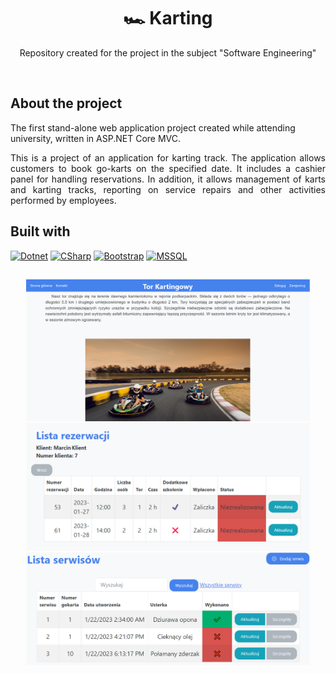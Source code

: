 <div align="center">
  <h1 align="center">🏎️ Karting</h1>

  <p align="center">
    Repository created for the project in the subject "Software Engineering"
    <br />
    
  </p>
</div>
<br />

## About the project
The first stand-alone web application project created while attending university, written in ASP.NET Core MVC. 
<div align="justify">
  This is a project of an application for karting track. The application allows customers to book go-karts on the specified date.
  It includes a cashier panel for handling reservations. In addition, it allows management of karts and karting tracks, reporting on service repairs and other activities performed by employees.
</div>

## Built with
 [![Dotnet][DotnetCore]][Dotnet-url]
 [![CSharp][CSharpLogo]][CSharp-url]
 [![Bootstrap][Bootstrap]][Bootstrap-url]
 [![MSSQL][MSSQLServer]][MSSQLServer-url]

[DotnetCore]: https://img.shields.io/badge/ASP.NET_Core_MVC-5C2D91?style=for-the-badge&logo=.net&logoColor=white
[Dotnet-url]: https://learn.microsoft.com/en-us/aspnet/core/mvc/overview?view=aspnetcore-6.0
[CSharpLogo]: https://img.shields.io/badge/C%23-239120?style=for-the-badge&logo=csharp&logoColor=white
[CSharp-url]: https://learn.microsoft.com/en-us/dotnet/csharp/
[Bootstrap]: https://img.shields.io/badge/Bootstrap-563D7C?style=for-the-badge&logo=bootstrap&logoColor=white
[Bootstrap-url]: https://getbootstrap.com
[MSSQLServer]: https://img.shields.io/badge/Microsoft%20SQL%20Server-CC2927?style=for-the-badge&logo=microsoft%20sql%20server&logoColor=white
[MSSQLServer-url]: https://www.microsoft.com/en-us/sql-server

##
<div align="center">
  <img src="screenshots/home-page.png" width="90%"/>
  <img src="screenshots/reservation.png" width="90%"/>
  <img src="screenshots/service.png" width="90%"/>
</div>
